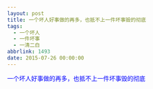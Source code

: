 ```yaml
---
layout: post
title: 一个坏人好事做的再多，也抵不上一件坏事毁的彻底
tags:
  - 一个坏人
  - 一件坏事
  - 一清二白
abbrlink: 1493
date: 2015-07-26 00:00:00
---
```


<!-- build time:Sat Jun 23 2018 12:05:15 GMT+0800 (中国标准时间) -->

<span style="color:#00f">一个坏人好事做的再多，也抵不上一件坏事毁的彻底</span>
<!-- rebuild by neat -->